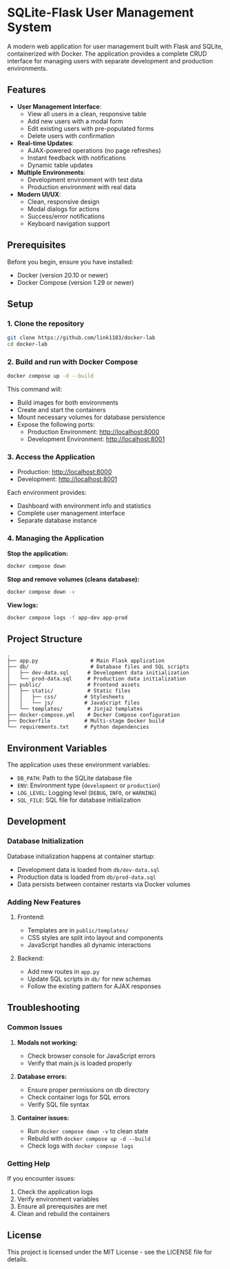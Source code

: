 # SQLite-Flask User Management System

A modern web application for user management built with Flask and SQLite, containerized with Docker. The application provides a complete CRUD interface for managing users with separate development and production environments.

## Features

- **User Management Interface**:
  - View all users in a clean, responsive table
  - Add new users with a modal form
  - Edit existing users with pre-populated forms
  - Delete users with confirmation
- **Real-time Updates**:
  - AJAX-powered operations (no page refreshes)
  - Instant feedback with notifications
  - Dynamic table updates
- **Multiple Environments**:
  - Development environment with test data
  - Production environment with real data
- **Modern UI/UX**:
  - Clean, responsive design
  - Modal dialogs for actions
  - Success/error notifications
  - Keyboard navigation support

## Prerequisites

Before you begin, ensure you have installed:

- Docker (version 20.10 or newer)
- Docker Compose (version 1.29 or newer)

## Setup

### 1. Clone the repository

```sh
git clone https://github.com/link1183/docker-lab
cd docker-lab
```

### 2. Build and run with Docker Compose

```sh
docker compose up -d --build
```

This command will:

- Build images for both environments
- Create and start the containers
- Mount necessary volumes for database persistence
- Expose the following ports:
  - Production Environment: [http://localhost:8000](http://localhost:8000)
  - Development Environment: [http://localhost:8001](http://localhost:8001)

### 3. Access the Application

- Production: [http://localhost:8000](http://localhost:8000)
- Development: [http://localhost:8001](http://localhost:8001)

Each environment provides:

- Dashboard with environment info and statistics
- Complete user management interface
- Separate database instance

### 4. Managing the Application

**Stop the application:**

```sh
docker compose down
```

**Stop and remove volumes (cleans database):**

```sh
docker compose down -v
```

**View logs:**

```sh
docker compose logs -f app-dev app-prod
```

## Project Structure

```
.
├── app.py                 # Main Flask application
├── db/                    # Database files and SQL scripts
│   ├── dev-data.sql      # Development data initialization
│   └── prod-data.sql     # Production data initialization
├── public/               # Frontend assets
│   ├── static/           # Static files
│   │   ├── css/         # Stylesheets
│   │   └── js/          # JavaScript files
│   └── templates/        # Jinja2 templates
├── docker-compose.yml    # Docker Compose configuration
├── Dockerfile           # Multi-stage Docker build
└── requirements.txt     # Python dependencies
```

## Environment Variables

The application uses these environment variables:

- `DB_PATH`: Path to the SQLite database file
- `ENV`: Environment type (`development` or `production`)
- `LOG_LEVEL`: Logging level (`DEBUG`, `INFO`, or `WARNING`)
- `SQL_FILE`: SQL file for database initialization

## Development

### Database Initialization

Database initialization happens at container startup:

- Development data is loaded from `db/dev-data.sql`
- Production data is loaded from `db/prod-data.sql`
- Data persists between container restarts via Docker volumes

### Adding New Features

1. Frontend:

   - Templates are in `public/templates/`
   - CSS styles are split into layout and components
   - JavaScript handles all dynamic interactions

2. Backend:
   - Add new routes in `app.py`
   - Update SQL scripts in `db/` for new schemas
   - Follow the existing pattern for AJAX responses

## Troubleshooting

### Common Issues

1. **Modals not working:**

   - Check browser console for JavaScript errors
   - Verify that main.js is loaded properly

2. **Database errors:**

   - Ensure proper permissions on db directory
   - Check container logs for SQL errors
   - Verify SQL file syntax

3. **Container issues:**
   - Run `docker compose down -v` to clean state
   - Rebuild with `docker compose up -d --build`
   - Check logs with `docker compose logs`

### Getting Help

If you encounter issues:

1. Check the application logs
2. Verify environment variables
3. Ensure all prerequisites are met
4. Clean and rebuild the containers

## License

This project is licensed under the MIT License - see the LICENSE file for details.
